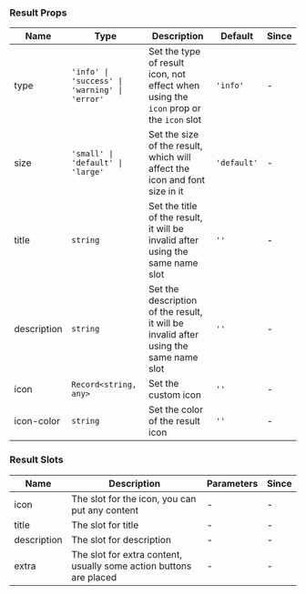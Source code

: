 ### Result Props

| Name        | Type                                          | Description                                                                           | Default     | Since |
| ----------- | --------------------------------------------- | ------------------------------------------------------------------------------------- | ----------- | ----- |
| type        | `'info' \| 'success' \| 'warning' \| 'error'` | Set the type of result icon, not effect when using the `icon` prop or the `icon` slot | `'info'`    | -     |
| size        | `'small' \| 'default' \| 'large'`             | Set the size of the result, which will affect the icon and font size in it            | `'default'` | -     |
| title       | `string`                                      | Set the title of the result, it will be invalid after using the same name slot        | `''`        | -     |
| description | `string`                                      | Set the description of the result, it will be invalid after using the same name slot  | `''`        | -     |
| icon        | `Record<string, any>`                         | Set the custom icon                                                                   | `''`        | -     |
| icon-color  | `string`                                      | Set the color of the result icon                                                      | `''`        | -     |

### Result Slots

| Name        | Description                                                        | Parameters | Since |
| ----------- | ------------------------------------------------------------------ | ---------- | ----- |
| icon        | The slot for the icon, you can put any content                     | -          | -     |
| title       | The slot for title                                                 | -          | -     |
| description | The slot for description                                           | -          | -     |
| extra       | The slot for extra content, usually some action buttons are placed | -          | -     |
